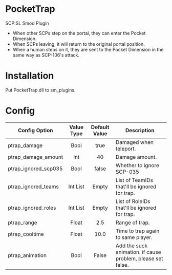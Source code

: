 # PocketTrap
SCP:SL Smod Plugin

* When other SCPs step on the portal, they can enter the Pocket Dimension.
* When SCPs leaving, it will return to the original portal position.
* When a human steps on it, they are sent to the Pocket Dimension in the same way as SCP-106's attack.

# Installation

Put PocketTrap.dll to sm_plugins.

# Config

Config Option | Value Type | Default Value | Description
--- | :---: | :---: | ---
ptrap_damage | Bool | true | Damaged when teleport.
ptrap_damage_amount | Int | 40 | Damage amount.
ptrap_ignored_scp035 | Bool | false | Whether to ignore SCP-035
ptrap_ignored_teams | Int List | Empty | List of TeamIDs that'll be ignored for trap.
ptrap_ignored_roles | Int List | Empty | List of RoleIDs that'll be ignored for trap.
ptrap_range | Float | 2.5 | Range of trap.
ptrap_cooltime | Float | 10.0 | Time to trap again to same player.
ptrap_animation | Bool | False | Add the suck animation. if cause problem, please set false.
